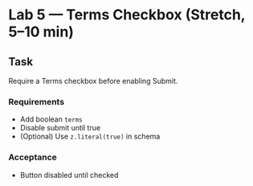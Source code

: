 # Lab 5 — Terms Checkbox (Stretch, 5–10 min)

## Task
Require a Terms checkbox before enabling Submit.

### Requirements
- Add boolean `terms`
- Disable submit until true
- (Optional) Use `z.literal(true)` in schema

### Acceptance
- Button disabled until checked
